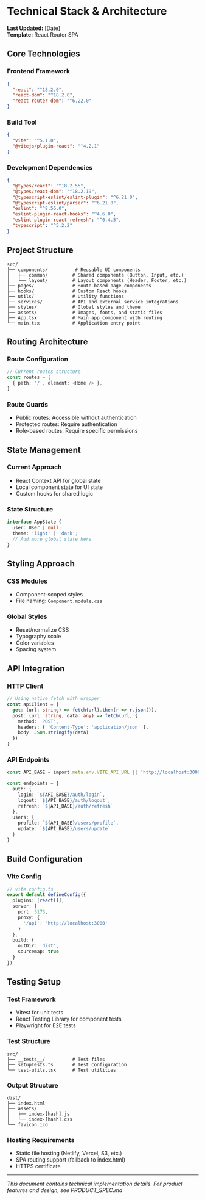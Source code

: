 # Technical Stack & Architecture

**Last Updated:** [Date]  
**Template:** React Router SPA

## Core Technologies

### Frontend Framework
```json
{
  "react": "^18.2.0",
  "react-dom": "^18.2.0",
  "react-router-dom": "^6.22.0"
}
```

### Build Tool
```json
{
  "vite": "^5.1.0",
  "@vitejs/plugin-react": "^4.2.1"
}
```

### Development Dependencies
```json
{
  "@types/react": "^18.2.55",
  "@types/react-dom": "^18.2.19",
  "@typescript-eslint/eslint-plugin": "^6.21.0",
  "@typescript-eslint/parser": "^6.21.0",
  "eslint": "^8.56.0",
  "eslint-plugin-react-hooks": "^4.6.0",
  "eslint-plugin-react-refresh": "^0.4.5",
  "typescript": "^5.2.2"
}
```

## Project Structure
```
src/
├── components/          # Reusable UI components
│   ├── common/         # Shared components (Button, Input, etc.)
│   └── layout/         # Layout components (Header, Footer, etc.)
├── pages/              # Route-based page components
├── hooks/              # Custom React hooks
├── utils/              # Utility functions
├── services/           # API and external service integrations
├── styles/             # Global styles and theme
├── assets/             # Images, fonts, and static files
├── App.tsx             # Main app component with routing
└── main.tsx            # Application entry point
```

## Routing Architecture

### Route Configuration
```typescript
// Current routes structure
const routes = [
  { path: '/', element: <Home /> },
]
```

### Route Guards
- Public routes: Accessible without authentication
- Protected routes: Require authentication
- Role-based routes: Require specific permissions

## State Management

### Current Approach
- React Context API for global state
- Local component state for UI state
- Custom hooks for shared logic

### State Structure
```typescript
interface AppState {
  user: User | null;
  theme: 'light' | 'dark';
  // Add more global state here
}
```

## Styling Approach

### CSS Modules
- Component-scoped styles
- File naming: `Component.module.css`

### Global Styles
- Reset/normalize CSS
- Typography scale
- Color variables
- Spacing system

## API Integration

### HTTP Client
```typescript
// Using native fetch with wrapper
const apiClient = {
  get: (url: string) => fetch(url).then(r => r.json()),
  post: (url: string, data: any) => fetch(url, {
    method: 'POST',
    headers: { 'Content-Type': 'application/json' },
    body: JSON.stringify(data)
  })
}
```

### API Endpoints
```typescript
const API_BASE = import.meta.env.VITE_API_URL || 'http://localhost:3000';

const endpoints = {
  auth: {
    login: `${API_BASE}/auth/login`,
    logout: `${API_BASE}/auth/logout`,
    refresh: `${API_BASE}/auth/refresh`
  },
  users: {
    profile: `${API_BASE}/users/profile`,
    update: `${API_BASE}/users/update`
  }
}
```

## Build Configuration

### Vite Config
```typescript
// vite.config.ts
export default defineConfig({
  plugins: [react()],
  server: {
    port: 5173,
    proxy: {
      '/api': 'http://localhost:3000'
    }
  },
  build: {
    outDir: 'dist',
    sourcemap: true
  }
})
```

## Testing Setup

### Test Framework
- Vitest for unit tests
- React Testing Library for component tests
- Playwright for E2E tests

### Test Structure
```
src/
├── __tests__/          # Test files
├── setupTests.ts       # Test configuration
└── test-utils.tsx      # Test utilities
```

### Output Structure
```
dist/
├── index.html
├── assets/
│   ├── index-[hash].js
│   └── index-[hash].css
└── favicon.ico
```

### Hosting Requirements
- Static file hosting (Netlify, Vercel, S3, etc.)
- SPA routing support (fallback to index.html)
- HTTPS certificate

---

*This document contains technical implementation details. For product features and design, see PRODUCT_SPEC.md*